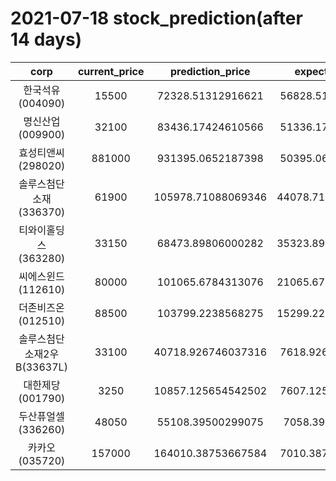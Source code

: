 # 2021-07-18 stock_prediction(after 14 days)

|   corp   |   current_price   |   prediction_price   |   expected_profit   |
|:--------:|:-----------------:|:--------------------:|:-------------------:|
|한국석유(004090)|15500|72328.51312916621|56828.51312916621|
|명신산업(009900)|32100|83436.17424610566|51336.17424610566|
|효성티앤씨(298020)|881000|931395.0652187398|50395.06521873979|
|솔루스첨단소재(336370)|61900|105978.71088069346|44078.710880693456|
|티와이홀딩스(363280)|33150|68473.89806000282|35323.898060002815|
|씨에스윈드(112610)|80000|101065.6784313076|21065.678431307606|
|더존비즈온(012510)|88500|103799.2238568275|15299.223856827506|
|솔루스첨단소재2우B(33637L)|33100|40718.926746037316|7618.926746037316|
|대한제당(001790)|3250|10857.125654542502|7607.125654542502|
|두산퓨얼셀(336260)|48050|55108.39500299075|7058.39500299075|
|카카오(035720)|157000|164010.38753667584|7010.387536675844|
